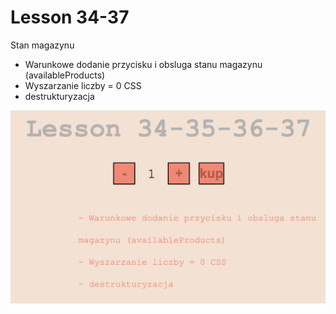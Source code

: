 # Lesson 34-37 
Stan magazynu
- Warunkowe dodanie przycisku i obsluga stanu magazynu (availableProducts)
- Wyszarzanie liczby = 0 CSS
- destrukturyzacja

![img](./assets/img.png)